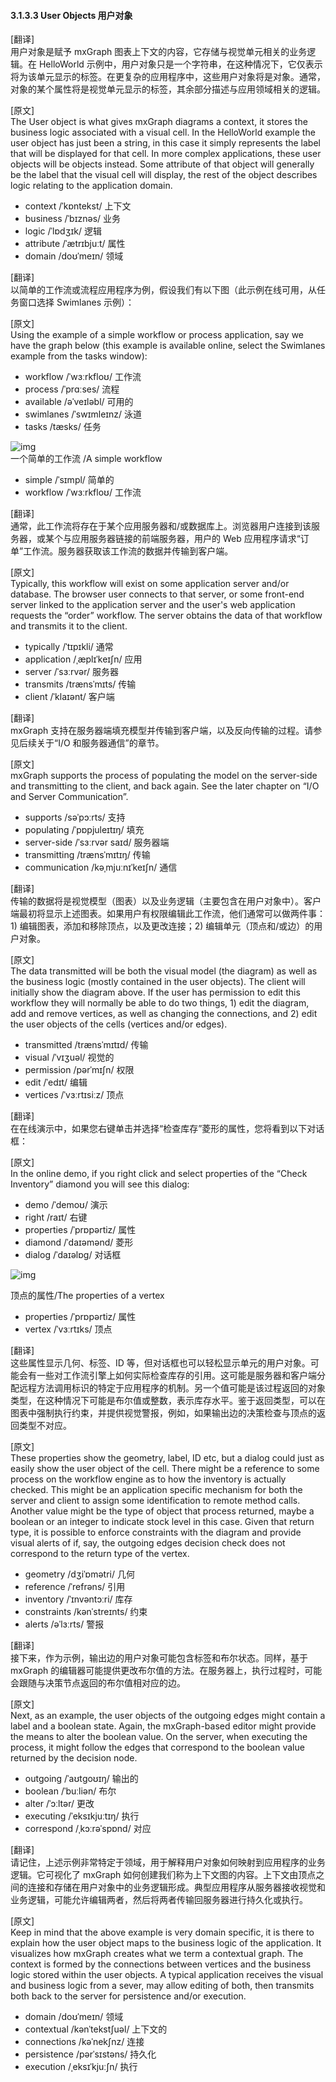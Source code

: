 #### 3.1.3.3 User Objects 用户对象

[翻译]  
用户对象是赋予 mxGraph 图表上下文的内容，它存储与视觉单元相关的业务逻辑。在 HelloWorld 示例中，用户对象只是一个字符串，在这种情况下，它仅表示将为该单元显示的标签。在更复杂的应用程序中，这些用户对象将是对象。通常，对象的某个属性将是视觉单元显示的标签，其余部分描述与应用领域相关的逻辑。

[原文]  
The User object is what gives mxGraph diagrams a context, it stores the business logic associated with a visual cell. In the HelloWorld example the user object has just been a string, in this case it simply represents the label that will be displayed for that cell. In more complex applications, these user objects will be objects instead. Some attribute of that object will generally be the label that the visual cell will display, the rest of the object describes logic relating to the application domain.

- context /ˈkɒntekst/ 上下文
- business /ˈbɪznəs/ 业务
- logic /ˈlɒdʒɪk/ 逻辑
- attribute /ˈætrɪbjuːt/ 属性
- domain /doʊˈmeɪn/ 领域

[翻译]  
以简单的工作流或流程应用程序为例，假设我们有以下图（此示例在线可用，从任务窗口选择 Swimlanes 示例）：

[原文]  
Using the example of a simple workflow or process application, say we have the graph below (this example is available online, select the Swimlanes example from the tasks window):

- workflow /ˈwɜːrkfloʊ/ 工作流
- process /ˈprɑːses/ 流程
- available /əˈveɪləbl/ 可用的
- swimlanes /ˈswɪmleɪnz/ 泳道
- tasks /tæsks/ 任务

![img](https://jgraph.github.io/mxgraph/docs/images/mx_man_simple_workflow.png)  
一个简单的工作流 /A simple workflow

- simple /ˈsɪmpl/ 简单的
- workflow /ˈwɜːrkfloʊ/ 工作流

[翻译]  
通常，此工作流将存在于某个应用服务器和/或数据库上。浏览器用户连接到该服务器，或某个与应用服务器链接的前端服务器，用户的 Web 应用程序请求“订单”工作流。服务器获取该工作流的数据并传输到客户端。

[原文]  
Typically, this workflow will exist on some application server and/or database. The browser user connects to that server, or some front-end server linked to the application server and the user's web application requests the “order” workflow. The server obtains the data of that workflow and transmits it to the client.

- typically /ˈtɪpɪkli/ 通常
- application /ˌæplɪˈkeɪʃn/ 应用
- server /ˈsɜːrvər/ 服务器
- transmits /trænsˈmɪts/ 传输
- client /ˈklaɪənt/ 客户端

[翻译]  
mxGraph 支持在服务器端填充模型并传输到客户端，以及反向传输的过程。请参见后续关于“I/O 和服务器通信”的章节。

[原文]  
mxGraph supports the process of populating the model on the server-side and transmitting to the client, and back again. See the later chapter on “I/O and Server Communication”.

- supports /səˈpɔːrts/ 支持
- populating /ˈpɒpjuleɪtɪŋ/ 填充
- server-side /ˈsɜːrvər saɪd/ 服务器端
- transmitting /trænsˈmɪtɪŋ/ 传输
- communication /kəˌmjuːnɪˈkeɪʃn/ 通信

[翻译]  
传输的数据将是视觉模型（图表）以及业务逻辑（主要包含在用户对象中）。客户端最初将显示上述图表。如果用户有权限编辑此工作流，他们通常可以做两件事：1) 编辑图表，添加和移除顶点，以及更改连接；2) 编辑单元（顶点和/或边）的用户对象。

[原文]  
The data transmitted will be both the visual model (the diagram) as well as the business logic (mostly contained in the user objects). The client will initially show the diagram above. If the user has permission to edit this workflow they will normally be able to do two things, 1) edit the diagram, add and remove vertices, as well as changing the connections, and 2) edit the user objects of the cells (vertices and/or edges).

- transmitted /trænsˈmɪtɪd/ 传输
- visual /ˈvɪʒuəl/ 视觉的
- permission /pərˈmɪʃn/ 权限
- edit /ˈedɪt/ 编辑
- vertices /ˈvɜːrtɪsiːz/ 顶点

[翻译]  
在在线演示中，如果您右键单击并选择“检查库存”菱形的属性，您将看到以下对话框：

[原文]  
In the online demo, if you right click and select properties of the “Check Inventory” diamond you will see this dialog:

- demo /ˈdemoʊ/ 演示
- right /raɪt/ 右键
- properties /ˈprɒpərtiz/ 属性
- diamond /ˈdaɪəmənd/ 菱形
- dialog /ˈdaɪəlɒɡ/ 对话框

![img](https://jgraph.github.io/mxgraph/docs/images/mx_man_vertex_props.png)

顶点的属性/The properties of a vertex


- properties /ˈprɒpərtiz/ 属性
- vertex /ˈvɜːrtɪks/ 顶点

[翻译]  
这些属性显示几何、标签、ID 等，但对话框也可以轻松显示单元的用户对象。可能会有一些对工作流引擎上如何实际检查库存的引用。这可能是服务器和客户端分配远程方法调用标识的特定于应用程序的机制。另一个值可能是该过程返回的对象类型，在这种情况下可能是布尔值或整数，表示库存水平。鉴于返回类型，可以在图表中强制执行约束，并提供视觉警报，例如，如果输出边的决策检查与顶点的返回类型不对应。

[原文]  
These properties show the geometry, label, ID etc, but a dialog could just as easily show the user object of the cell. There might be a reference to some process on the workflow engine as to how the inventory is actually checked. This might be an application specific mechanism for both the server and client to assign some identification to remote method calls. Another value might be the type of object that process returned, maybe a boolean or an integer to indicate stock level in this case. Given that return type, it is possible to enforce constraints with the diagram and provide visual alerts of if, say, the outgoing edges decision check does not correspond to the return type of the vertex.

- geometry /dʒiˈɒmətri/ 几何
- reference /ˈrefrəns/ 引用
- inventory /ˈɪnvəntɔːri/ 库存
- constraints /kənˈstreɪnts/ 约束
- alerts /əˈlɜːrts/ 警报

[翻译]  
接下来，作为示例，输出边的用户对象可能包含标签和布尔状态。同样，基于 mxGraph 的编辑器可能提供更改布尔值的方法。在服务器上，执行过程时，可能会跟随与决策节点返回的布尔值相对应的边。

[原文]  
Next, as an example, the user objects of the outgoing edges might contain a label and a boolean state. Again, the mxGraph-based editor might provide the means to alter the boolean value. On the server, when executing the process, it might follow the edges that correspond to the boolean value returned by the decision node.

- outgoing /ˈaʊtɡoʊɪŋ/ 输出的
- boolean /ˈbuːliən/ 布尔
- alter /ˈɔːltər/ 更改
- executing /ˈeksɪkjuːtɪŋ/ 执行
- correspond /ˌkɔːrəˈspɒnd/ 对应

[翻译]  
请记住，上述示例非常特定于领域，用于解释用户对象如何映射到应用程序的业务逻辑。它可视化了 mxGraph 如何创建我们称为上下文图的内容。上下文由顶点之间的连接和存储在用户对象中的业务逻辑形成。典型应用程序从服务器接收视觉和业务逻辑，可能允许编辑两者，然后将两者传输回服务器进行持久化或执行。

[原文]  
Keep in mind that the above example is very domain specific, it is there to explain how the user object maps to the business logic of the application. It visualizes how mxGraph creates what we term a contextual graph. The context is formed by the connections between vertices and the business logic stored within the user objects. A typical application receives the visual and business logic from a sever, may allow editing of both, then transmits both back to the server for persistence and/or execution.

- domain /doʊˈmeɪn/ 领域
- contextual /kənˈtekstʃuəl/ 上下文的
- connections /kəˈnekʃnz/ 连接
- persistence /pərˈsɪstəns/ 持久化
- execution /ˌeksɪˈkjuːʃn/ 执行
